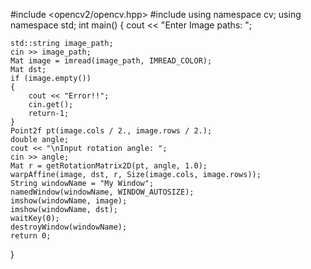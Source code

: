 #include <opencv2/opencv.hpp>
#include <iostream>
using namespace cv;
using namespace std;
int main()
{
	cout << "Enter Image paths: ";

	std::string image_path;
	cin >> image_path;
	Mat image = imread(image_path, IMREAD_COLOR);
	Mat dst;
	if (image.empty())
	{
		cout << "Error!!";
		cin.get();
		return-1;
	}
	Point2f pt(image.cols / 2., image.rows / 2.);
	double angle;
	cout << "\nInput rotation angle: ";
	cin >> angle;
	Mat r = getRotationMatrix2D(pt, angle, 1.0);
	warpAffine(image, dst, r, Size(image.cols, image.rows));
	String windowName = "My Window";
	namedWindow(windowName, WINDOW_AUTOSIZE);
	imshow(windowName, image);
	imshow(windowName, dst);
	waitKey(0);
	destroyWindow(windowName);
	return 0;
}



